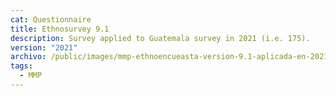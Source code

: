 ```yaml
---
cat: Questionnaire
title: Ethnosurvey 9.1
description: Survey applied to Guatemala survey in 2021 (i.e. 175).
version: "2021"
archivo: /public/images/mmp-ethnoencueasta-version-9.1-aplicada-en-2021.pdf
tags:
  - MMP
---
```

